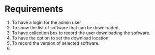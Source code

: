 # Requirements

1. To have a login for the admin user
2. To show the list of software that can be downloaded.
3. To have collection box to record the user downloading the software.
4. To have the option to set the download location.
5. To record the version of selected software.
6. 
